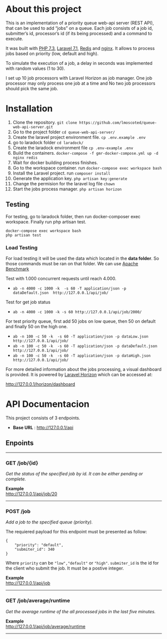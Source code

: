 
# About this project

This is an implementation of a priority queue web-api server (REST API), that can be used to add “jobs” on a queue. Each job consists of a job id, submitter’s id, processor’s id (if its being processed) and a command to execute.

It was built with [PHP 7.3](https://www.php.ne), [Laravel 7.1](https://laravel.com/), [Redis](https://redis.io/) and [nginx](https://www.nginx.com/). It allows to process jobs based on priority (low, default and high). 

To simulate the execution of a job, a delay  in seconds was implemented with random values (1 to 30).

I set up 10 job processors with  Laravel Horizon as job manager.  One job processor may only process one job at a time and No two job processors should pick the same job.

# Installation

1. Clone the repository.  `git clone https://github.com/lmoscoted/queue-web-api-server.git`
2. Go to the project folder `cd queue-web-api-server/`
3. Create the laravel project environment file. `cp .env.example .env`
4.  go to laradock folder `cd laradock/`
5. Create the laradock environment file `cp .env-example .env`
6. Build the containers.  `docker-compose -f gmr-docker-compose.yml up -d nginx redis` 
7. Wait for docker building process finishes.
8. Go to the workspace container. run `docker-compose exec workspace bash`
9. Install the Laravel project. run `composer install` 
10. Generate the application key. `php artisan key:generate`
11. Change the permision for the laravel log file `chown `
12. Start the jobs process manager. `php artisan horizon` 


## Testing
For testing, go to laradock folder, then run docker-composer exec workspace. Finally run php artisan test.
```
docker-compose exec workspace bash
php artisan test
```
### Load Testing
For load testing it will be used the data which located in the **data folder**. So those commands must be ran on that folder. We can use [Apache Benchmark](https://httpd.apache.org/docs/2.4/programs/ab.html)

Test with 1.000 concurrent requests until reach 4.000.

- `ab -n 4000 -c 1000 -k  -s 60 -T application/json -p dataDefault.json  http://127.0.0.1/api/job/`

Test for get job status
- `ab -n 4000 -c 1000 -k -s 60 http://127.0.0.1/api/job/2000/`

For test priority queue, first add 50 jobs on low queue, then 50 on default and finally 50 on the high one.
- `ab -n 100 -c 50 -k  -s 60 -T application/json -p dataLow.json  http://127.0.0.1/api/job/`
- `ab -n 100 -c 50 -k  -s 60 -T application/json -p dataDefault.json  http://127.0.0.1/api/job/`
- `ab -n 100 -c 50 -k  -s 60 -T application/json -p dataHigh.json  http://127.0.0.1/api/job/`

For more detailed information about the jobs processing, a visual dashboard is provided. It is powered by [Laravel Horizon](https://laravel.com/docs/7.x/horizon) which
can be accessed at:

http://127.0.0.1/horizon/dashboard

# API Documentacion
This project consists of 3 endpoints.
- **Base URL** : http://127.0.0.1/api
## **Enpoints**
--------------------------------
### GET /job/{id}
_Get the status of the specified job by id. It can be either pending or complete._ 

**Example**  
http://127.0.0.1/api/job/20

----------------------------------------
### POST /job
_Add a job to the specified queue (priority)._ 

The requiered payload for this endpoint must be presented as follow:
~~~~~~~~~~~~~~~~~~~~~~~~~~~~~~~
{
    "priority": "default",
    "submiter_id": 340
}
~~~~~~~~~~~~~~~~~~~~~~~~~~~~~~~~~~

Where `priority` can be `"low","default"` or `"high"`. `submiter_id` is the id for the client who submit the job. It must be a postive integer.

**Example**  
http://127.0.0.1/api/job

--------------------------------------
### GET /job/average/runtime
_Get the average runtime of the all processed  jobs in the last five minutes._ 

**Example**  
http://127.0.0.1/api/job/average/runtime



----------------------------------------

